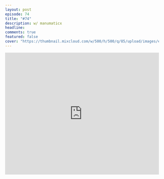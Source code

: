 ```yaml
---
layout: post
episode: 74
title: "#74"
description: w/ manumaticx
headline:
comments: true  
featured: false
cover: "https://thumbnail.mixcloud.com/w/500/h/500/q/85/upload/images/extaudio/2ce556c9-2fbf-4361-a017-3e44d8998fad.jpg"
---
```


<iframe width="100%" height="400" src="https://www.mixcloud.com/widget/iframe/?feed=https%3A%2F%2Fwww.mixcloud.com%2Fsoulhealingradio%2F74%2F&light=1" frameborder="0"></iframe>
